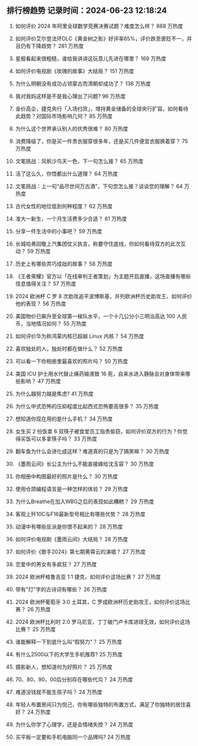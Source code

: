 
## 排行榜趋势 记录时间：2024-06-23 12:18:24
  
  1. 如何评价 2024 年阿里全球数学竞赛决赛试题？难度怎么样？ 868 万热度
    
  2. 如何评价艾尔登法环DLC《黄金树之影》好评率65%，评价跌至褒贬不一，并且仍有下降趋势？ 281 万热度
    
  3. 星舰看起来很粗糙，谁给我讲讲这玩意儿先进在哪里？ 169 万热度
    
  4. 如何评价电视剧《玫瑰的故事》大结局？ 151 万热度
    
  5. 为什么明朝没有成功占领蒙古而清朝却成功了？ 136 万热度
    
  6. 我对我妈这样是不是我心理出了问题? 96 万热度
    
  7. 金价高企，捷克央行「入场扫货」，增持黄金储备的全球央行扩容，如何看待此趋势？对国际市场影响几何？ 85 万热度
    
  8. 为什么这个世界承认别人的优秀很难？ 80 万热度
    
  9. 消费降级了，你是买一件贵衣服穿很多年，还是买几件便宜衣服换着穿？ 75 万热度
    
  10. 文笔挑战：风帆沙鸟天一色，下一句怎么接？ 65 万热度
    
  11. 活了这么久，你悟都出什么道理？ 64 万热度
    
  12. 文笔挑战：上一句“品尽世间万古酒”，下句您怎么接？谈谈您的理解？ 64 万热度
    
  13. 古代女性的地位低到何种程度？ 62 万热度
    
  14. 准大一新生，一个月生活费多少合适？ 61 万热度
    
  15. 分享一件生活中的小事吧？ 59 万热度
    
  16. 长城哈弗回敬上汽集团仗义执言，称要守住底线，你如何看待双方的此次互动？ 59 万热度
    
  17. 历史上有哪些弄巧成拙的故事？ 58 万热度
    
  18. 《王者荣耀》官方以「在线审判王者策划」为主题开启直播，这场直播有哪些信息值得关注？ 57 万热度
    
  19. 2024 欧洲杯 C 罗 8 次助攻追平波博斯基，并列欧洲杯历史助攻王，如何评价他的表现？ 56 万热度
    
  20. 美国物价已飙升至全球第一梯队水平，一个十几公分小三明治高达 100 人民币，当地情况如何？ 55 万热度
    
  21. 如何评价华为称鸿蒙内核已超越 Linux 内核？ 54 万热度
    
  22. 喜欢独处的人，独处时都在做什么？ 52 万热度
    
  23. 可以看一下你相册里最喜欢的照片吗？ 50 万热度
    
  24. 美国 ICU 护士用水代替止痛药输液致 16 死，自来水进入静脉会对身体带来哪些影响？ 47 万热度
    
  25. 为什么越努力越是焦虑? 41 万热度
    
  26. 为什么中式恐怖的压抑程度比起西式恐怖要高很多？ 35 万热度
    
  27. 想知道你现在用的是什么手机？ 34 万热度
    
  28. 女生买 2 份饭拿 6 双筷子被食堂员工指责偷窃，如何评价双方的行为？你觉得买饭可以多拿筷子吗？ 33 万热度
    
  29. 翻车鱼为什么会进化成这样？难道真的只是为了搞笑嘛？ 30 万热度
    
  30. 《墨雨云间》长公主为什么不能直接嫁给沈玉容？ 30 万热度
    
  31. 你相册中构图最好的照片是什么？ 30 万热度
    
  32. 使用仓颉编程语言是一种怎样的体验？ 29 万热度
    
  33. 为什么Breathe在加入WBG之后的表现如此糟糕？ 29 万热度
    
  34. 客观上歼10C与F16最新型号相比有哪些优势？ 28 万热度
    
  35. 动漫中有哪些反派是你恨不起来的？ 28 万热度
    
  36. 如何评价电视剧《墨雨云间》大结局？ 28 万热度
    
  37. 如何评价《歌手2024》第七期黄霄云的演唱？ 27 万热度
    
  38. 恋爱中的男女有多疯狂？ 27 万热度
    
  39. 2024 欧洲杯格鲁吉亚 1:1 捷克，如何评价这场比赛？ 27 万热度
    
  40. 带有"灯"字的古诗词有哪些？ 26 万热度
    
  41. 2024 欧洲杯葡萄牙 3:0 土耳其，C 罗成欧洲杯历史助攻王，如何评价这场比赛？ 26 万热度
    
  42. 2024 欧洲杯比利时 2:0 罗马尼亚，丁丁破门卢卡库进球无效，如何评价这场比赛？ 25 万热度
    
  43. 谁能解释一下到底什么叫“假努力”？ 25 万热度
    
  44. 有什么2500以下的大学生手机推荐? 25 万热度
    
  45. 摄影新人，想知道何为好照片？ 25 万热度
    
  46. 70、80、90，00后分别存在哪些代沟？ 24 万热度
    
  47. 难道没钱就不能生孩子吗？ 24 万热度
    
  48. 年轻人布置房间只为悦己，你有哪些独特的布置方式，满足了你独特的居住喜好？ 24 万热度
    
  49. 为什么你学了心理学，还是会情绪失控？ 24 万热度
    
  50. 买平板一定要和手机电脑同一个品牌吗? 24 万热度
    